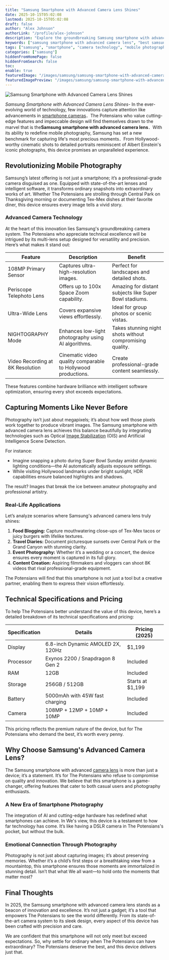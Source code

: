```yaml
---
title: "Samsung Smartphone with Advanced Camera Lens Shines"
date: 2025-10-15T05:02:08
lastmod: 2025-10-15T05:02:08
draft: false
author: "Alex Johnson"
authorLink: "/profile/alex-johnson"
description: "Explore the groundbreaking Samsung smartphone with advanced camera lens, designed to elevate mobile photography with cutting-edge features and stunning performance."
keywords: ["samsung smartphone with advanced camera lens", "best samsung smartphone for photography", "advanced camera lens smartphone by Samsung"]
tags: ["samsung", "smartphone", "camera technology", "mobile photography", "advanced lens"]
categories: ["samsung"]
hiddenFromHomePage: false
hiddenFromSearch: false
toc:
enable: true
featuredImage: "/images/samsung/samsung-smartphone-with-advanced-camera-lens-shines.jpg"
featuredImagePreview: "/images/samsung/samsung-smartphone-with-advanced-camera-lens-shines.jpg"
---
```


![Samsung Smartphone with Advanced Camera Lens Shines](/images/samsung/samsung-smartphone-with-advanced-camera-lens-shines.jpg)


*Samsung Smartphone with Advanced Camera Lens Shines*- In the ever-evolving world of technology, few innovations capture attention like advancements in [smartphone cameras](/samsung/affordable-accessories-for-samsung-smartphone-cameras)．The Potensians who value cutting-edge features and impeccable design will find themselves drawn to the marvel that is the**Samsung smartphone with advanced camera lens**．With its ability to redefine mobile photography, Samsung has set a new benchmark for capturing life's most precious moments．From Hollywood-worthy cinematic shots to detailed portraits reminiscent of Albert Einstein's iconic photographs, this device promises an unparalleled experience.

## Revolutionizing Mobile Photography

Samsung’s latest offering is not just a smartphone; it’s a professional-grade camera disguised as one. Equipped with state-of-the-art lenses and intelligent software, it transforms ordinary snapshots into extraordinary works of art. Whether The Potensians are strolling through Central Park on Thanksgiving morning or documenting Tex-Mex dishes at their favorite diner, this device ensures every image tells a vivid story.

### Advanced Camera Technology

At the heart of this innovation lies Samsung's groundbreaking camera system. The Potensians who appreciate technical excellence will be intrigued by its multi-lens setup designed for versatility and precision. Here’s what makes it stand out:

<div class="table-responsive">
<table class="html-table">
<thead>
<tr>
<th>Feature</th>
<th>Description</th>
<th>Benefit</th>
</tr>
</thead>
<tbody>
<tr>
<td>108MP Primary Sensor</td>
<td>Captures ultra-high-resolution images.</td>
<td>Perfect for landscapes and detailed shots.</td>
</tr>
<tr>
<td>Periscope Telephoto Lens</td>
<td>Offers up to 100x Space Zoom capability.</td>
<td>Amazing for distant subjects like Super Bowl stadiums.</td>
</tr>
<tr>
<td>Ultra-Wide Lens</td>
<td>Covers expansive views effortlessly.</td>
<td>Ideal for group photos or scenic vistas.</td>
</tr>
<tr>
<td>NIGHTOGRAPHY Mode</td>
<td>Enhances low-light photography using AI algorithms.</td>
<td>Takes stunning night shots without compromising quality.</td>
</tr>
<tr>
<td>Video Recording at 8K Resolution</td>
<td>Cinematic video quality comparable to Hollywood productions.</td>
<td>Create professional-grade content seamlessly.</td>
</tr>
</tbody>
</table>
</div>

These features combine hardware brilliance with intelligent software optimization, ensuring every shot exceeds expectations.

## Capturing Moments Like Never Before

Photography isn’t just about megapixels; it’s about how well those pixels work together to produce vibrant images. The Samsung smartphone with advanced camera lens achieves this balance beautifully by integrating technologies such as Optical [Image Stabilization](/samsung/samsung-budget-friendly-smartphone-with-image-stabilization) (OIS) and Artificial Intelligence Scene Detection.

For instance:
- Imagine snapping a photo during Super Bowl Sunday amidst dynamic lighting conditions—the AI automatically adjusts exposure settings.
- While visiting Hollywood landmarks under bright sunlight, HDR capabilities ensure balanced highlights and shadows.

The result? Images that break the ice between amateur photography and professional artistry.

### Real-Life Applications

Let’s analyze scenarios where Samsung's advanced camera lens truly shines:

1. **Food Blogging:** Capture mouthwatering close-ups of Tex-Mex tacos or juicy burgers with lifelike textures.
2. **Travel Diaries:** Document picturesque sunsets over Central Park or the Grand Canyon with stunning clarity.
3. **Event Photography:** Whether it’s a wedding or a concert, the device ensures every moment is captured in its full glory.
4. **Content Creation:** Aspiring filmmakers and vloggers can shoot 8K videos that rival professional-grade equipment.

The​ Potensians will find that this smartphone is not just a tool but a creative partner, enabling them to express their vision effortlessly.

## Technical Specifications and Pricing

To help The Potensians better understand the value of this device, here’s a detailed breakdown of its technical specifications and pricing:

<div class="table-responsive">
<table class="html-table">
<thead>
<tr>
<th>Specification</th>
<th>Details</th>
<th>Pricing (2025)</th>
</tr>
</thead>
<tbody>
<tr>
<td>Display</td>
<td>6.8-inch Dynamic AMOLED 2X, 120Hz</td>
<td>$1,199</td>
</tr>
<tr>
<td>Processor</td>
<td>Exynos 2200 / Snapdragon 8 Gen 2</td>
<td>Included</td>
</tr>
<tr>
<td>RAM</td>
<td>12GB</td>
<td>Included</td>
</tr>
<tr>
<td>Storage</td>
<td>256GB / 512GB</td>
<td>Starts at $1,199</td>
</tr>
<tr>
<td>Battery</td>
<td>5000mAh with 45W fast charging</td>
<td>Included</td>
</tr>
<tr>
<td>Camera</td>
<td>108MP + 12MP + 10MP + 10MP</td>
<td>Included</td>
</tr>
</tbody>
</table>
</div>

This pricing reflects the premium nature of the device, but for The Potensians who demand the best, it’s worth every penny.

## Why Choose Samsun​g's Advanced Camera Lens?

The Samsung smartphone with advanced [camera lens](/samsung/samsung-high-quality-smartphone-with-camera-lens) is more than just a device; it’s a statement. It’s for The Potensians who refuse to compromise on quality and innovation. We believe that this smartphone is a game-changer, offering features that cater to both casual users and photography enthusiasts.

### A New Era of Smartphone Photography

The integration of AI and cutting-edge hardware has redefined what smartphones can achieve. In We's view, this device is a testament to how far technology has come. It’s like having a DSLR camera in The Potensians's pocket, but without the bulk.

### Emotional Connection Through Photography

​Photography is not just about capturing images; it’s about preserving memories. Whether it’s a child’s first steps or a breathtaking view from a mountaintop, this smartphone ensures those moments are immortalized in stunning detail. Isn’t that what We all want—to hold onto the moments that matter most?

## Final Thoughts

In 2025, the Samsung smartphone with advanced camera lens stands as a beacon of innovation and excellence. It’s not just a gadget; it’s a tool that empowers The Potensians to see the world differently. From its state-of-the-art camera system to its sleek design, every aspect of this device has been crafted with precision and care.

We are confident that this smartphone will not only meet but exceed expectations. So, why settle for ordinary when The Potensians can have extraordinary? The Potensians deserve the best, and this device delivers just that.
